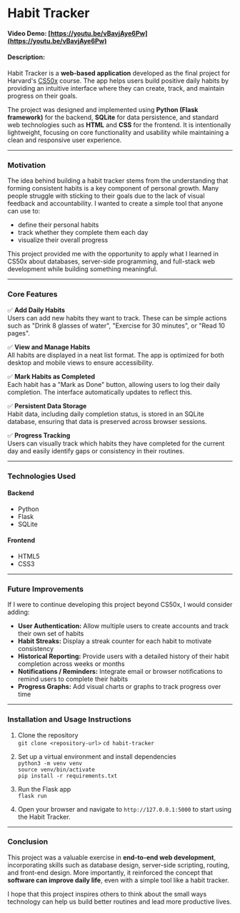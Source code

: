 # Habit Tracker  
#### Video Demo: [https://youtu.be/vBavjAye6Pw](https://youtu.be/vBavjAye6Pw)

#### Description:

Habit Tracker is a **web-based application** developed as the final project for Harvard's [CS50x](https://cs50.harvard.edu/x/) course. The app helps users build positive daily habits by providing an intuitive interface where they can create, track, and maintain progress on their goals.

The project was designed and implemented using **Python (Flask framework)** for the backend, **SQLite** for data persistence, and standard web technologies such as **HTML** and **CSS** for the frontend. It is intentionally lightweight, focusing on core functionality and usability while maintaining a clean and responsive user experience.

---

### Motivation

The idea behind building a habit tracker stems from the understanding that forming consistent habits is a key component of personal growth. Many people struggle with sticking to their goals due to the lack of visual feedback and accountability. I wanted to create a simple tool that anyone can use to:

- define their personal habits  
- track whether they complete them each day  
- visualize their overall progress

This project provided me with the opportunity to apply what I learned in CS50x about databases, server-side programming, and full-stack web development while building something meaningful.

---

### Core Features

✅ **Add Daily Habits**  
Users can add new habits they want to track. These can be simple actions such as "Drink 8 glasses of water", "Exercise for 30 minutes", or "Read 10 pages".

✅ **View and Manage Habits**  
All habits are displayed in a neat list format. The app is optimized for both desktop and mobile views to ensure accessibility.

✅ **Mark Habits as Completed**  
Each habit has a "Mark as Done" button, allowing users to log their daily completion. The interface automatically updates to reflect this.

✅ **Persistent Data Storage**  
Habit data, including daily completion status, is stored in an SQLite database, ensuring that data is preserved across browser sessions.

✅ **Progress Tracking**  
Users can visually track which habits they have completed for the current day and easily identify gaps or consistency in their routines.

---

### Technologies Used

#### Backend

- Python  
- Flask  
- SQLite  

#### Frontend

- HTML5  
- CSS3  

---

### Future Improvements

If I were to continue developing this project beyond CS50x, I would consider adding:

- **User Authentication:** Allow multiple users to create accounts and track their own set of habits  
- **Habit Streaks:** Display a streak counter for each habit to motivate consistency  
- **Historical Reporting:** Provide users with a detailed history of their habit completion across weeks or months  
- **Notifications / Reminders:** Integrate email or browser notifications to remind users to complete their habits  
- **Progress Graphs:** Add visual charts or graphs to track progress over time  

---

### Installation and Usage Instructions

1. Clone the repository  
```git clone <repository-url>```
```cd habit-tracker```

2. Set up a virtual environment and install dependencies  
```python3 -m venv venv```  
```source venv/bin/activate```  
```pip install -r requirements.txt```

3. Run the Flask app  
```flask run```

4. Open your browser and navigate to ```http://127.0.0.1:5000``` to start using the Habit Tracker.

---

### Conclusion

This project was a valuable exercise in **end-to-end web development**, incorporating skills such as database design, server-side scripting, routing, and front-end design. More importantly, it reinforced the concept that **software can improve daily life**, even with a simple tool like a habit tracker.

I hope that this project inspires others to think about the small ways technology can help us build better routines and lead more productive lives.